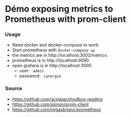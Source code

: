 # Démo exposing metrics to Prometheus with prom-client

### Usage
- Need docker and docker-compose to work
- Start prometheus with  `docker-compose up`
- the metrics are in http://localhost:3002/metrics
- prometheus is in http://localhost:9090
- open grafana is in http://localhost:3000 
  - user: ` admin` 
  - password: ` cynergie` 
### Source
- https://github.com/gcolajan/modbus-reading
- https://github.com/siimon/prom-client
- https://github.com/vegasbrianc/prometheus
